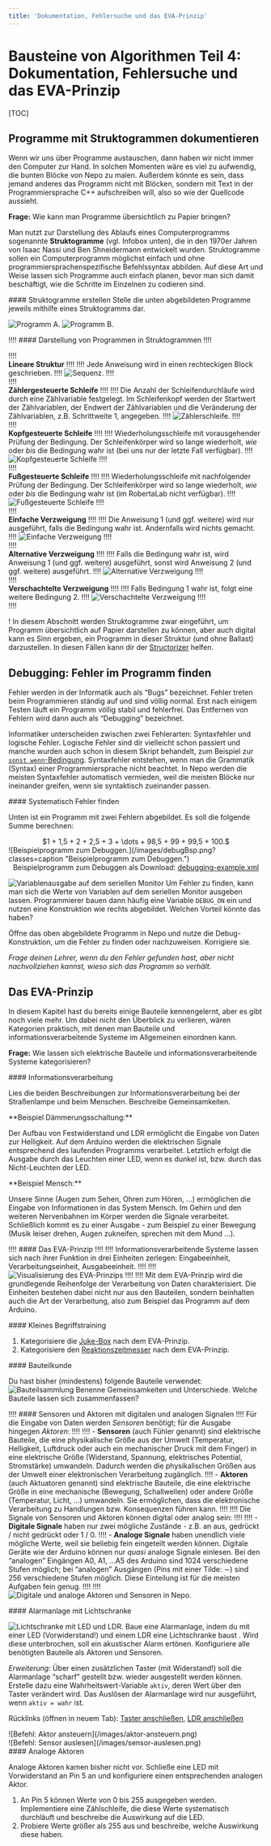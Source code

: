 ```yaml
---
title: 'Dokumentation, Fehlersuche und das EVA-Prinzip'
---
```


# Bausteine von Algorithmen Teil 4: Dokumentation, Fehlersuche und das EVA-Prinzip

[TOC]

## Programme mit Struktogrammen dokumentieren

Wenn wir uns über Programme austauschen, dann haben wir nicht immer den Computer zur Hand. In solchen Momenten wäre es viel zu aufwendig, die bunten Blöcke von Nepo zu malen. Außerdem könnte es sein, dass jemand anderes das Programm nicht mit Blöcken, sondern mit Text in der Programmiersprache C++ aufschreiben will, also so wie der Quellcode aussieht.

**Frage:** Wie kann man Programme übersichtlich zu Papier bringen?

Man nutzt zur Darstellung des Ablaufs eines Computerprogramms sogenannte **Struktogramme** (vgl. Infobox unten), die in den 1970er Jahren von Isaac Nassi und Ben Shneidermann entwickelt wurden. Struktogramme sollen ein Computerprogramm möglichst einfach und ohne programmiersprachenspezifische Befehlssyntax abbilden. Auf diese Art und Weise lassen sich Programme auch einfach planen, bevor man sich damit beschäftigt, wie die Schritte im Einzelnen zu codieren sind.

<div markdown="1" class="aufgabe"> #### Struktogramme erstellen
Stelle die unten abgebildeten Programme jeweils mithilfe eines Struktogramms dar.

![Programm A.](/images/wenn-sonstWenn-sonst-Bsp2.png?Lightbox=1024&classes=caption "Programm A.")
![Programm B.](/images/break-bsp-schmal.png?Lightbox=1024&classes=caption "Programm B.")
</div>

!!!! #### Darstellung von Programmen in Struktogrammen
!!!! <div markdown="1" class="flex-box">
!!!! <div markdown="1">**Lineare Struktur**
!!!! 
!!!! Jede Anweisung wird in einen rechteckigen Block geschrieben.
!!!! ![Sequenz.](/images/Sequenz.png?Lightbox=512)
!!!! </div>
!!!! <div markdown="1">**Zählergesteuerte Schleife**
!!!! 
!!!! Die Anzahl der Schleifendurchläufe wird durch eine Zählvariable festgelegt. Im Schleifenkopf werden der Startwert der Zählvariablen, der Endwert der Zählvariablen und die Veränderung der Zählvariablen, z.B. Schrittweite 1, angegeben.
!!!! ![Zählerschleife.](/images/Zaehlerschleife.png?Lightbox=512)
!!!! </div>
!!!! <div markdown="1">**Kopfgesteuerte Schleife**
!!!! 
!!!! Wiederholungsschleife mit vorausgehender Prüfung der Bedingung. Der Schleifenkörper wird so lange wiederholt, *wie* oder *bis* die Bedingung wahr ist (bei uns nur der letzte Fall verfügbar).
!!!! ![Kopfgesteuerte Schleife](/images/kopfgesteuerteSchleife.png?Lightbox=512)
!!!! </div>
!!!! <div markdown="1">**Fußgesteuerte Schleife**
!!!! 
!!!! Wiederholungsschleife mit nachfolgender Prüfung der Bedingung. Der Schleifenkörper wird so lange wiederholt, *wie* oder *bis* die Bedingung wahr ist (im RobertaLab nicht verfügbar).
!!!! ![Fußgesteuerte Schleife](/images/fussgesteuerteSchleife.png?Lightbox=512)
!!!! </div>
!!!! <div markdown="1">**Einfache Verzweigung**
!!!! 
!!!! Die Anweisung 1 (und ggf. weitere) wird nur ausgeführt, falls die Bedingung wahr ist. Andernfalls wird nichts gemacht.
!!!! ![Einfache Verzweigung](/images/EinfacheVerzweigung.png?Lightbox=512)
!!!! </div>
!!!! <div markdown="1">**Alternative Verzweigung**
!!!! 
!!!! Falls die Bedingung wahr ist, wird Anweisung 1 (und ggf. weitere) ausgeführt, sonst wird Anweisung 2 (und ggf. weitere) ausgeführt.
!!!! ![Alternative Verzweigung](/images/AlternativeVerzweigung.png?Lightbox=512)
!!!! </div>
!!!! <div markdown="1">**Verschachtelte Verzweigung**
!!!! 
!!!! Falls Bedingung 1 wahr ist, folgt eine weitere Bedingung 2.
!!!! ![Verschachtelte Verzweigung](/images/VerschachtelteVerzweigung.png?Lightbox=512)
!!!! </div>
!!!! </div>

! In diesem Abschnitt werden Struktogramme zwar eingeführt, um Programm übersichtlich auf Papier darstellen zu können, aber auch digital kann es Sinn ergeben, ein Programm in dieser Struktur (und ohne Ballast) darzustellen. In diesen Fällen kann dir der [Structorizer](https://structorizer.fisch.lu/) helfen.

## Debugging: Fehler im Programm finden

Fehler werden in der Informatik auch als “Bugs” bezeichnet. Fehler treten beim Programmieren ständig auf und sind völlig normal. Erst nach einigem Testen läuft ein Programm völlig stabil und fehlerfrei. Das Entfernen von Fehlern wird dann auch als “Debugging” bezeichnet.

Informatiker unterscheiden zwischen zwei Fehlerarten: Syntaxfehler und logische Fehler. Logische Fehler sind dir vielleicht schon passiert und manche wurden auch schon in diesem Skript behandelt, zum Beispiel zur [`sonst wenn`-Bedingung](https://doku.el-voss.de/de/arduinoskript/bausteine-algorithmen#verschachtelte-entscheidungen). Syntaxfehler entstehen, wenn man die Grammatik (Syntax) einer Programmiersprache nicht beachtet. In Nepo werden die meisten Syntaxfehler automatisch vermieden, weil die meisten Blöcke nur ineinander greifen, wenn sie syntaktisch zueinander passen.

<div markdown="1" class="aufgabe">
#### Systematisch Fehler finden

Unten ist ein Programm mit zwei Fehlern abgebildet. Es soll die folgende Summe berechnen:
<center markdown="1">
$1 + 1,5 + 2 + 2,5 + 3 + \dots + 98,5 + 99 + 99,5 + 100.$
</center>
![Beispielprogramm zum Debuggen.](/images/debugBsp.png?classes=caption "Beispielprogramm zum Debuggen.")
<center>Beispielprogramm zum Debuggen als Download: <a href="/p-templates/debugging-example.xml" download><i class="fa fa-download" aria-hidden="true"></i> debugging-example.xml</a></center>

![Variablenausgabe auf dem seriellen Monitor](/images/DEBUGON.png?classes=caption,figure-right "Implementierung eines Debugging-Modus")
Um Fehler zu finden, kann man sich die Werte von Variablen auf dem seriellen Monitor ausgeben lassen. Programmierer bauen dann häufig eine Variable `DEBUG_ON` ein und nutzen eine Konstruktion wie rechts abgebildet. Welchen Vorteil könnte das haben?

Öffne das oben abgebildete Programm in Nepo und nutze die Debug-Konstruktion, um die Fehler zu finden oder nachzuweisen. Korrigiere sie.

*Frage deinen Lehrer, wenn du den Fehler gefunden hast, aber nicht nachvollziehen kannst, wieso sich das Programm so verhält.*
</div>

## Das EVA-Prinzip

In diesem Kapitel hast du bereits einige Bauteile kennengelernt, aber es gibt noch viele mehr. Um dabei nicht den Überblick zu verlieren, wären Kategorien praktisch, mit denen man Bauteile und informationsverarbeitende Systeme im Allgemeinen einordnen kann.

**Frage:** Wie lassen sich elektrische Bauteile und informationsverarbeitende Systeme kategorisieren?

<div markdown="1" class="aufgabe">
#### Informationsverarbeitung

Lies die beiden Beschreibungen zur Informationsverarbeitung bei der Straßenlampe und beim Menschen. Beschreibe Gemeinsamkeiten.

<div class="flex-box">
<div markdown="1">
**Beispiel Dämmerungsschaltung:**

Der Aufbau von Festwiderstand und LDR ermöglicht die Eingabe von Daten zur Helligkeit. Auf dem Arduino werden die elektrischen Signale entsprechend des laufenden Programms verarbeitet. Letztlich erfolgt die Ausgabe durch das Leuchten einer LED, wenn es dunkel ist, bzw. durch das Nicht-Leuchten der LED.
</div>
<div markdown="1">
**Beispiel Mensch:**

Unsere Sinne (Augen zum Sehen, Ohren zum Hören, …) ermöglichen die Eingabe von Informationen in das System Mensch. Im Gehirn und den weiteren Nervenbahnen im Körper werden die Signale verarbeitet. Schließlich kommt es zu einer Ausgabe - zum Beispiel zu einer Bewegung (Musik leiser drehen, Augen zukneifen, sprechen mit dem Mund …).
</div>
</div>
</div>

!!!! #### Das EVA-Prinzip
!!!! 
!!!! Informationsverarbeitende Systeme lassen sich nach ihrer Funktion in drei Einheiten zerlegen: Eingabeeinheit, Verarbeitungseinheit, Ausgabeeinheit.
!!!! 
!!!! ![Visualisierung des EVA-Prinzips](/images/eva-visualisierung.png)
!!!! 
!!!! Mit dem EVA-Prinzip wird die grundlegende Reihenfolge der Verarbeitung von Daten charakterisiert. Die Einheiten bestehen dabei nicht nur aus den Bauteilen, sondern beinhalten auch die Art der Verarbeitung, also zum Beispiel das Programm auf dem Arduino.

<div markdown="1" class="aufgabe">
#### Kleines Begriffstraining

1.  Kategorisiere die [Juke-Box](https://doku.el-voss.de/de/arduinoskript/bausteine-algorithmen#juke-box) nach dem EVA-Prinzip.
2.  Kategorisiere den [Reaktionszeitmesser](https://doku.el-voss.de/de/arduinoskript/bausteine-algorithmen#reaktionszeitmesser) nach dem EVA-Prinzip.
</div>

<div markdown="1" class="aufgabe">
#### Bauteilkunde

Du hast bisher (mindestens) folgende Bauteile verwendet:
![Bauteilsammlung](/images/bauteilsammlung.png)
Benenne Gemeinsamkeiten und Unterschiede. Welche Bauteile lassen sich zusammenfassen?
</div>

!!!! #### Sensoren und Aktoren mit digitalen und analogen Signalen
!!!! Für die Eingabe von Daten werden *Sensoren* benötigt; für die Ausgabe hingegen *Aktoren*:
!!!! 
!!!! -   **Sensoren** (auch Fühler genannt) sind elektrische Bauteile, die eine physikalische Größe aus der Umwelt (Temperatur, Helligkeit, Luftdruck oder auch ein mechanischer Druck mit dem Finger) in eine elektrische Größe (Widerstand, Spannung, elektrisches Potential, Stromstärke) umwandeln. Dadurch werden die physikalischen Größen aus der Umwelt einer elektronischen Verarbeitung zugänglich.
!!!! -   **Aktoren** (auch Aktuatoren genannt) sind elektrische Bauteile, die eine elektrische Größe in eine mechanische (Bewegung, Schallwellen) oder andere Größe (Temperatur, Licht, …) umwandeln. Sie ermöglichen, dass die elektronische Verarbeitung zu Handlungen bzw. Konsequenzen führen kann.
!!!! 
!!!! Die Signale von Sensoren und Aktoren können digital oder analog sein:
!!!! 
!!!! -   **Digitale Signale** haben nur zwei mögliche Zustände - z.B. an aus, gedrückt / nicht gedrückt oder 1 / 0.
!!!! -   **Analoge Signale** haben unendlich viele mögliche Werte, weil sie beliebig fein eingeteilt werden können. Digitale Geräte wie der Arduino können nur *quasi* analoge Signale einlesen. Bei den “analogen” Eingängen A0, A1, …A5 des Arduino sind 1024 verschiedene Stufen möglich; bei “analogen” Ausgängen (Pins mit einer Tilde: $\sim$) sind 256 verschiedene Stufen möglich. Diese Einteilung ist für die meisten Aufgaben fein genug.
!!!! 
!!!! ![Digitale und analoge Aktoren und Sensoren in Nepo.](/images/sensoren-und-aktoren.png?classes=caption "Digitale und analoge Aktoren und Sensoren in Nepo.")

<div markdown="1" class="projekt">
#### Alarmanlage mit Lichtschranke

![Lichtschranke mit LED und LDR.](/images/lichtschranke.png?resize=250&classes=caption,figure-right "Lichtschranke mit LED und LDR.")
Baue eine Alarmanlage, indem du mit einer LED (Vorwiderstand!) und einem LDR eine Lichtschranke baust . Wird diese unterbrochen, soll ein akustischer Alarm ertönen. Konfiguriere alle benötigten Bauteile als Aktoren und Sensoren.

*Erweiterung:* Über einen zusätzlichen Taster (mit Widerstand!) soll die Alarmanlage “scharf” gestellt bzw. wieder ausgestellt werden können. Erstelle dazu eine Wahrheitswert-Variable `aktiv`, deren Wert über den Taster verändert wird. Das Auslösen der Alarmanlage wird nur ausgeführt, wenn `aktiv = wahr` ist.

Rücklinks (öffnen in neuem Tab): <a href="https://doku.el-voss.de/de/arduinoskript/bausteine-algorithmen#fugngerampel" target="_blank">Taster anschließen</a>, <a href="https://doku.el-voss.de/de/arduinoskript/bausteine-algorithmen#erste-experimente-mit-dem-ldr" target="_blank">LDR anschließen</a>
<div class="flex-box">
<div markdown="1">![Befehl: Aktor ansteuern](/images/aktor-ansteuern.png)</div>
<div markdown="1">![Befehl: Sensor auslesen](/images/sensor-auslesen.png)</div>
</div>
</div>

<div markdown="1" class="aufgabe">
#### Analoge Aktoren

Analoge Aktoren kamen bisher nicht vor. Schließe eine LED mit Vorwiderstand an Pin 5 an und konfiguriere einen entsprechenden analogen Aktor.

1.  An Pin 5 können Werte von 0 bis 255 ausgegeben werden. Implementiere eine Zählschleife, die diese Werte systematisch durchläuft und beschreibe die Auswirkung auf die LED.
2.  Probiere Werte größer als 255 aus und beschreibe, welche Auswirkung diese haben.
</div>

